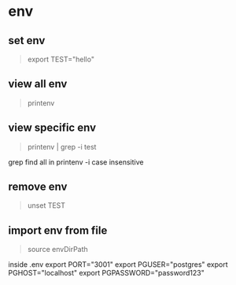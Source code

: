 # env

## set env

> export TEST="hello"

## view all env

> printenv

## view specific env

> printenv | grep -i test

grep find all in printenv
-i case insensitive

## remove env

> unset TEST

## import env from file

> source envDirPath

inside .env
export PORT="3001"
export PGUSER="postgres"
export PGHOST="localhost"
export PGPASSWORD="password123"
